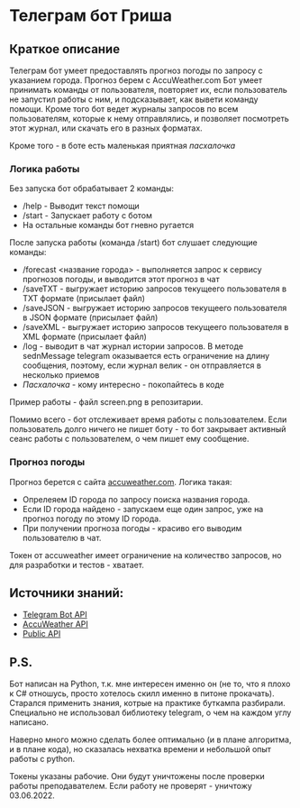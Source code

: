 # Телеграм бот Гриша

## Краткое описание

Телеграм бот умеет предоставлять прогноз погоды по запросу с указанием города. Прогноз берем с AccuWeather.com
Бот умеет принимать команды от пользователя, повторяет их, если пользователь не запустил работы с ним, и подсказывает, как вывети команду помощи. Кроме того бот ведет журналы запросов по всем пользователям, которые к нему отправлялись, и позволяет посмотреть этот журнал, или скачать его в разных форматах.

Кроме того - в боте есть маленькая приятная _пасхалочка_

### Логика работы

Без запуска бот обрабатывает 2 команды:
- /help - Выводит текст помощи
- /start - Запускает работу с ботом
- На остальные команды бот гневно ругается

После запуска работы (команда /start) бот слушает следующие команды:
- /forecast <название города> - выполняется запрос к сервису прогнозов погоды, и выводится этот прогноз в чат
- /saveTXT - выгружает историю запросов текущеего пользователя в TXT формате (присылает файл)
- /saveJSON - выгружает историю запросов текущеего пользователя в JSON формате (присылает файл)
- /saveXML - выгружает историю запросов текущеего пользователя в XML формате (присылает файл)
- /log - выводит в чат журнал истории запросов. В методе sednMessage telegram оказывается есть ограничение на длину сообщения, поэтому, если журнал велик - он отправляется в несколько приемов
- _Пасхалочка_ - кому интересно - покопайтесь в коде

Пример работы - файл screen.png в репозитарии.

Помимо всего - бот отслеживает время работы с пользователем. Если пользователь долго ничего не пишет боту - то бот закрывает активный сеанс работы с пользователем, о чем пишет ему сообщение.

### Прогноз погоды

Прогноз берется с сайта [accuweather.com](accuweather.com). Логика такая:
- Опрелеяем ID города по запросу поиска названия города. 
- Если ID города найдено - запускаем еще один запрос, уже на прогноз погоду по этому ID города. 
- При получении прогноза погоды - красиво его выводим пользователю в чат.

Токен от accuweather имеет ограничение на количество запросов, но для разработки и тестов - хватает.

## Источники знаний:
- [Telegram Bot API](https://core.telegram.org/bots/api)
- [AccuWeather API](https://developer.accuweather.com/apis)
- [Public API](https://github.com/public-apis/public-apis)

## P.S.

Бот написан на Python, т.к. мне интересен именно он (не то, что я плохо к C# отношусь, просто хотелось скилл именно в питоне прокачать). Старался применить знания, котрые на практике буткампа разбирали. Специально не использовал библиотеку telegram, о чем на каждом углу написано. 

Наверно много можно сделать более оптимально (и в плане алгоритма, и в плане кода), но сказалась нехватка времени и небольшой опыт работы с python.

Токены указаны рабочие. Они будут уничтожены после проверки работы преподавателем. Если работу не проверят - уничтожу 03.06.2022.